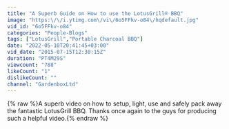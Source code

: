 ```yaml
---
title: "A Superb Guide on How to use the LotusGrill® BBQ"
image: "https:\/\/i.ytimg.com\/vi\/6o5FFkv-o84\/hqdefault.jpg"
vid_id: "6o5FFkv-o84"
categories: "People-Blogs"
tags: ["LotusGrill","Portable Charcoal BBQ"]
date: "2022-05-10T20:41:45+03:00"
vid_date: "2015-07-15T12:30:15Z"
duration: "PT4M29S"
viewcount: "788"
likeCount: "1"
dislikeCount: ""
channel: "GardenboxLtd"
---
```

{% raw %}A superb video on how to setup, light, use and safely pack away the fantastic LotusGrill BBQ. Thanks once again to the guys for producing such a helpful video.{% endraw %}
